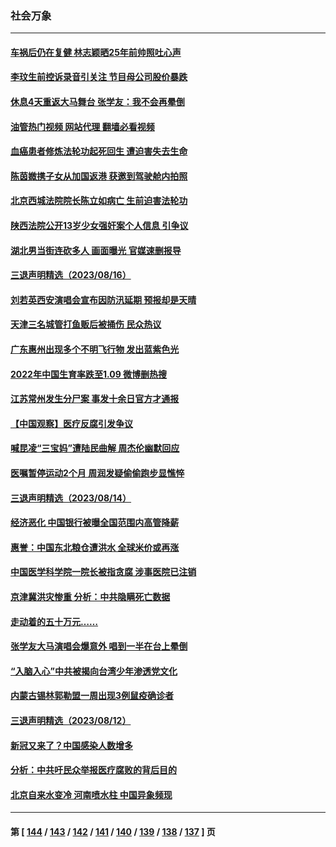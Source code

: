 ### 社会万象
---
#### [车祸后仍在复健 林志颖晒25年前帅照吐心声](../../pages/ncid282/n14056807.md?08200045) 
#### [李玟生前控诉录音引关注 节目母公司股价暴跌](../../pages/ncid282/n14056733.md?08200045) 
#### [休息4天重返大马舞台 张学友：我不会再晕倒](../../pages/ncid282/n14056743.md?08200045) 
#### [油管热门视频 网站代理 翻墙必看视频](http://138.2.39.72:81/youtube.html?epic-marker?08200045)
#### [血癌患者修炼法轮功起死回生 遭迫害失去生命](../../pages/ncid282/n14056761.md?08200045) 
#### [陈茵媺携子女从加国返港 获邀到驾驶舱内拍照](../../pages/ncid282/n14056201.md?08200045) 
#### [北京西城法院院长陈立如病亡 生前迫害法轮功](../../pages/ncid282/n14056169.md?08200045) 
#### [陕西法院公开13岁少女强奸案个人信息 引争议](../../pages/ncid282/n14056131.md?08200045) 
#### [湖北男当街连砍多人 画面曝光 官媒速删报导](../../pages/ncid282/n14055798.md?08200045) 
#### [三退声明精选（2023/08/16）](../../pages/ncid282/n14055590.md?08200045) 
#### [刘若英西安演唱会宣布因防汛延期 预报却是天晴](../../pages/ncid282/n14055311.md?08200045) 
#### [天津三名城管打鱼贩后被捅伤 民众热议](../../pages/ncid282/n14055053.md?08200045) 
#### [广东惠州出现多个不明飞行物 发出蓝紫色光](../../pages/ncid282/n14055059.md?08200045) 
#### [2022年中国生育率跌至1.09 微博删热搜](../../pages/ncid282/n14054232.md?08200045) 
#### [江苏常州发生分尸案 事发十余日官方才通报](../../pages/ncid282/n14054289.md?08200045) 
#### [【中国观察】医疗反腐引发争议](../../pages/ncid282/n14054130.md?08200045) 
#### [喊昆凌“三宝妈”遭陆民曲解 周杰伦幽默回应](../../pages/ncid282/n14053977.md?08200045) 
#### [医嘱暂停运动2个月 周润发疑偷偷跑步显憔悴](../../pages/ncid282/n14053912.md?08200045) 
#### [三退声明精选（2023/08/14）](../../pages/ncid282/n14054010.md?08200045) 
#### [经济恶化 中国银行被曝全国范围内高管降薪](../../pages/ncid282/n14053811.md?08200045) 
#### [惠誉：中国东北粮仓遭洪水 全球米价或再涨](../../pages/ncid282/n14053722.md?08200045) 
#### [中国医学科学院一院长被指贪腐 涉事医院已注销](../../pages/ncid282/n14053295.md?08200045) 
#### [京津冀洪灾惨重 分析：中共隐瞒死亡数据](../../pages/ncid282/n14053450.md?08200045) 
#### [走动着的五十万元……](../../pages/ncid282/n14053501.md?08200045) 
#### [张学友大马演唱会爆意外 唱到一半在台上晕倒](../../pages/ncid282/n14053268.md?08200045) 
#### [“入脑入心”中共被揭向台湾少年渗透党文化](../../pages/ncid282/n14053243.md?08200045) 
#### [内蒙古锡林郭勒盟一周出现3例鼠疫确诊者](../../pages/ncid282/n14053169.md?08200045) 
#### [三退声明精选（2023/08/12）](../../pages/ncid282/n14053031.md?08200045) 
#### [新冠又来了？中国感染人数增多](../../pages/ncid282/n14052852.md?08200045) 
#### [分析：中共吁民众举报医疗腐败的背后目的](../../pages/ncid282/n14052809.md?08200045) 
#### [北京自来水变冷 河南喷水柱 中国异象频现](../../pages/ncid282/n14052714.md?08200045) 

---
#### 第 [ [144](./144.md?08200045) / [143](./143.md?08200045) / [142](./142.md?08200045) / [141](./141.md?08200045) / [140](./140.md?08200045) / [139](./139.md?08200045) / [138](./138.md?08200045) / [137](./137.md?08200045) ] 页
